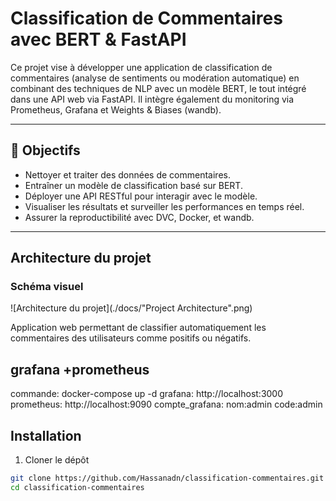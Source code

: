 # Classification de Commentaires avec BERT & FastAPI

Ce projet vise à développer une application de classification de commentaires (analyse de sentiments ou modération automatique) en combinant des techniques de NLP avec un modèle BERT, le tout intégré dans une API web via FastAPI. Il intègre également du monitoring via Prometheus, Grafana et Weights & Biases (wandb).

---

## 📌 Objectifs

- Nettoyer et traiter des données de commentaires.
- Entraîner un modèle de classification basé sur BERT.
- Déployer une API RESTful pour interagir avec le modèle.
- Visualiser les résultats et surveiller les performances en temps réel.
- Assurer la reproductibilité avec DVC, Docker, et wandb.

---

## Architecture du projet

### Schéma visuel

![Architecture du projet](./docs/"Project Architecture".png)


Application web permettant de classifier automatiquement les commentaires des utilisateurs comme positifs ou négatifs.

## grafana +prometheus
commande: docker-compose up -d
grafana: http://localhost:3000
prometheus: http://localhost:9090
compte_grafana:   nom:admin  code:admin

## Installation

1. Cloner le dépôt
```bash
git clone https://github.com/Hassanadn/classification-commentaires.git
cd classification-commentaires
